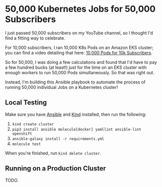 # 50,000 Kubernetes Jobs for 50,000 Subscribers

I just passed 50,000 subscribers on my YouTube channel, so I thought I'd find a fitting way to celebrate.

For 10,000 subscribers, I ran 10,000 K8s Pods on an Amazon EKS cluster; you can find a video detailing that here: [10,000 Pods for 10k Subscribers](https://www.youtube.com/watch?v=k5ncj3TKL1c).

So for 50,000, I was doing a few calculations and found that I'd have to pay a few hundred bucks (at least!) just for the time on an EKS cluster with enough workers to run 50,000 Pods simultaneously. So that was right out.

Instead, I'm building this Ansible playbook to automate the process of running 50,000 individual Jobs on a Kubernetes cluster!

## Local Testing

Make sure you have [Ansible](https://docs.ansible.com/ansible/latest/installation_guide/intro_installation.html) and [Kind](https://kind.sigs.k8s.io/docs/user/quick-start/) installed, then run the following:

  1. `kind create cluster`
  1. `pip3 install ansible molecule[docker] yamllint ansible-lint openshift`
  1. `ansible-galaxy install -r requirements.yml`
  1. `molecule test`

When you're finished, run `kind delete cluster`.

## Running on a Production Cluster

TODO.
